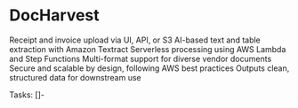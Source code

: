 # DocHarvest
Receipt and invoice upload via UI, API, or S3  AI-based text and table extraction with Amazon Textract  Serverless processing using AWS Lambda and Step Functions  Multi-format support for diverse vendor documents  Secure and scalable by design, following AWS best practices  Outputs clean, structured data for downstream use

Tasks:
[]-
